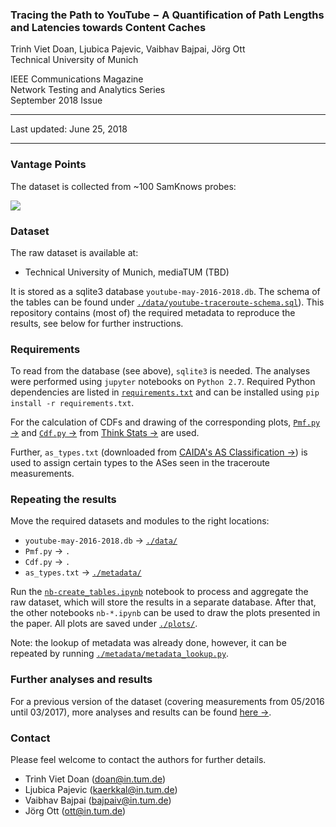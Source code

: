 ### Tracing the Path to YouTube − A Quantification of Path Lengths and Latencies towards Content Caches

Trinh Viet Doan, Ljubica Pajevic, Vaibhav Bajpai, Jörg Ott  
Technical University of Munich

IEEE Communications Magazine  
Network Testing and Analytics Series  
September 2018 Issue  

---

Last updated: June 25, 2018

---  

### Vantage Points

The dataset is collected from ~100 SamKnows probes:

![](http://i.imgur.com/zVefNfd.png)

### Dataset

The raw dataset is available at:

* Technical University of Munich, mediaTUM (TBD)

It is stored as a sqlite3 database `youtube-may-2016-2018.db`. The schema of the tables can be found under [`./data/youtube-traceroute-schema.sql`](https://github.com/tv-doan/youtube-traceroutes/blob/master/data/youtube-traceroute-schema.sql)).
This repository contains (most of) the required metadata to reproduce the results, see below for further instructions.

### Requirements

To read from the database (see above), `sqlite3` is needed.
The analyses were performed using `jupyter` notebooks on `Python 2.7`.
Required Python dependencies are listed in [`requirements.txt`](https://github.com/tv-doan/youtube-traceroutes/blob/master/requirements.txt) and can be installed using `pip install -r requirements.txt`.

For the calculation of CDFs and drawing of the corresponding plots, [`Pmf.py` &rarr;](http://greenteapress.com/thinkstats/Pmf.py) and [`Cdf.py` &rarr;](http://greenteapress.com/thinkstats/Cdf.py) from [Think Stats &rarr;](https://greenteapress.com/wp/think-stats-2e/) are used.

Further, `as_types.txt` (downloaded from [CAIDA's AS Classification &rarr;](https://www.caida.org/data/as-classification/)) is used to assign certain types to the ASes seen in the traceroute measurements.  

### Repeating the results
Move the required datasets and modules to the right locations:
- `youtube-may-2016-2018.db` &rarr; [`./data/`](https://github.com/tv-doan/youtube-traceroutes/tree/master/data)
- `Pmf.py` &rarr; `.`
- `Cdf.py` &rarr; `.`
- `as_types.txt` &rarr; [`./metadata/`](https://github.com/tv-doan/youtube-traceroutes/tree/master/metadata)

Run the [`nb-create_tables.ipynb`](https://github.com/tv-doan/youtube-traceroutes/blob/master/nb-create_tables.ipynb) notebook to process and aggregate the raw dataset, which will store the results in a separate database. After that, the other notebooks `nb-*.ipynb` can be used to draw the plots presented in the paper.
All plots are saved under [`./plots/`](https://github.com/tv-doan/youtube-traceroutes/tree/master/plots).

Note: the lookup of metadata was already done, however, it can be repeated by running [`./metadata/metadata_lookup.py`](https://github.com/tv-doan/youtube-traceroutes/blob/master/metadata/metadata_lookup.py).

### Further analyses and results
For a previous version of the dataset (covering measurements from 05/2016 until 03/2017), more analyses and results can be found [here &rarr;](https://www.cm.in.tum.de/fileadmin/w00bvd/www/thesis/mt-doan.pdf).


### Contact

Please feel welcome to contact the authors for further details.

- Trinh Viet Doan (<doan@in.tum.de>)
- Ljubica Pajevic (<kaerkkal@in.tum.de>)
- Vaibhav Bajpai (<bajpaiv@in.tum.de>)
- Jörg Ott (<ott@in.tum.de>)